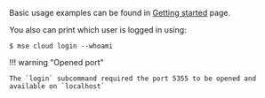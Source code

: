 Basic usage examples can be found in [Getting started](../getting_started.md) page.

You also can print which user is logged in using:

```console
$ mse cloud login --whoami
```

!!! warning "Opened port"

    The `login` subcommand required the port 5355 to be opened and available on `localhost`

